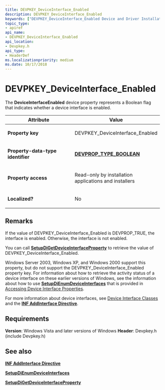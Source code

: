 ```yaml
---
title: DEVPKEY_DeviceInterface_Enabled
description: DEVPKEY_DeviceInterface_Enabled
keywords: ["DEVPKEY_DeviceInterface_Enabled Device and Driver Installation"]
topic_type:
- apiref
api_name:
- DEVPKEY_DeviceInterface_Enabled
api_location:
- Devpkey.h
api_type:
- HeaderDef
ms.localizationpriority: medium
ms.date: 10/17/2018
---
```


# DEVPKEY_DeviceInterface_Enabled


The **DeviceInterfaceEnabled** device property represents a Boolean flag that indicates whether a device interface is enabled.

<table>
<colgroup>
<col width="50%" />
<col width="50%" />
</colgroup>
<thead>
<tr>
<th>Attribute</th>
<th>Value</th>
</tr>
</thead>
<tbody>
<tr class="odd">
<td align="left"><p><strong>Property key</strong></p></td>
<td align="left"><p>DEVPKEY_DeviceInterface_Enabled</p></td>
</tr>
<tr class="even">
<td align="left"><p><strong>Property-data-type identifier</strong></p></td>
<td align="left"><p><a href="devprop-type-boolean.md" data-raw-source="[&lt;strong&gt;DEVPROP_TYPE_BOOLEAN&lt;/strong&gt;](devprop-type-boolean.md)"><strong>DEVPROP_TYPE_BOOLEAN</strong></a></p></td>
</tr>
<tr class="odd">
<td align="left"><p><strong>Property access</strong></p></td>
<td align="left"><p>Read-only by installation applications and installers</p></td>
</tr>
<tr class="even">
<td align="left"><p><strong>Localized?</strong></p></td>
<td align="left"><p>No</p></td>
</tr>
</tbody>
</table>

 

Remarks
-------

If the value of DEVPKEY_DeviceInterface_Enabled is DEVPROP_TRUE, the interface is enabled. Otherwise, the interface is not enabled.

You can call [**SetupDiGetDeviceInterfaceProperty**](/windows/win32/api/setupapi/nf-setupapi-setupdigetdeviceinterfacepropertyw) to retrieve the value of DEVPKEY_DeviceInterface_Enabled.

Windows Server 2003, Windows XP, and Windows 2000 support this property, but do not support the DEVPKEY_DeviceInterface_Enabled property key. For information about how to retrieve the activity status of a device interface on these earlier versions of Windows, see the information about how to use [**SetupDiEnumDeviceInterfaces**](/windows/win32/api/setupapi/nf-setupapi-setupdienumdeviceinterfaces) that is provided in [Accessing Device Interface Properties](./accessing-device-interface-properties.md).

For more information about device interfaces, see [Device Interface Classes](./overview-of-device-interface-classes.md) and the [**INF AddInterface Directive**](./inf-addinterface-directive.md).

Requirements
------------

**Version**: Windows Vista and later versions of Windows
**Header**: Devpkey.h (include Devpkey.h)


## See also


[**INF AddInterface Directive**](./inf-addinterface-directive.md)

[**SetupDiEnumDeviceInterfaces**](/windows/win32/api/setupapi/nf-setupapi-setupdienumdeviceinterfaces)

[**SetupDiGetDeviceInterfaceProperty**](/windows/win32/api/setupapi/nf-setupapi-setupdigetdeviceinterfacepropertyw)

 


